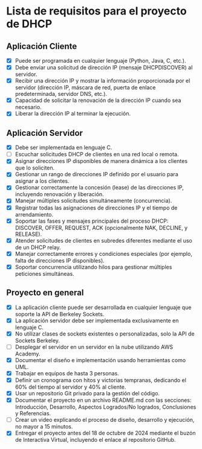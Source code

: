 # Lista de requisitos para el proyecto de DHCP

## Aplicación Cliente
- [x] Puede ser programada en cualquier lenguaje (Python, Java, C, etc.).
- [x] Debe enviar una solicitud de dirección IP (mensaje DHCPDISCOVER) al servidor.
- [x] Recibir una dirección IP y mostrar la información proporcionada por el servidor (dirección IP, máscara de red, puerta de enlace predeterminada, servidor DNS, etc.).
- [x] Capacidad de solicitar la renovación de la dirección IP cuando sea necesario.
- [x] Liberar la dirección IP al terminar la ejecución.

## Aplicación Servidor
- [x] Debe ser implementada en lenguaje C.
- [ ] Escuchar solicitudes DHCP de clientes en una red local o remota.
- [x] Asignar direcciones IP disponibles de manera dinámica a los clientes que lo soliciten.
- [x] Gestionar un rango de direcciones IP definido por el usuario para asignar a los clientes.
- [x] Gestionar correctamente la concesión (lease) de las direcciones IP, incluyendo renovación y liberación.
- [x] Manejar múltiples solicitudes simultáneamente (concurrencia).
- [x] Registrar todas las asignaciones de direcciones IP y el tiempo de arrendamiento.
- [x] Soportar las fases y mensajes principales del proceso DHCP: DISCOVER, OFFER, REQUEST, ACK (opcionalmente NAK, DECLINE, y RELEASE).
- [x] Atender solicitudes de clientes en subredes diferentes mediante el uso de un DHCP relay.
- [x] Manejar correctamente errores y condiciones especiales (por ejemplo, falta de direcciones IP disponibles).
- [x] Soportar concurrencia utilizando hilos para gestionar múltiples peticiones simultáneas.

## Proyecto en general
- [x] La aplicación cliente puede ser desarrollada en cualquier lenguaje que soporte la API de Berkeley Sockets.
- [x] La aplicación servidor debe ser implementada exclusivamente en lenguaje C.
- [x] No utilizar clases de sockets existentes o personalizadas, solo la API de Sockets Berkeley.
- [ ] Desplegar el servidor en un servidor en la nube utilizando AWS Academy.
- [x] Documentar el diseño e implementación usando herramientas como UML.
- [x] Trabajar en equipos de hasta 3 personas.
- [x] Definir un cronograma con hitos y victorias tempranas, dedicando el 60% del tiempo al servidor y 40% al cliente.
- [x] Usar un repositorio Git privado para la gestión del código.
- [x] Documentar el proyecto en un archivo README.md con las secciones: Introducción, Desarrollo, Aspectos Logrados/No logrados, Conclusiones y Referencias.
- [ ] Crear un video explicando el proceso de diseño, desarrollo y ejecución, no mayor a 15 minutos.
- [x] Entregar el proyecto antes del 18 de octubre de 2024 mediante el buzón de Interactiva Virtual, incluyendo el enlace al repositorio GitHub.